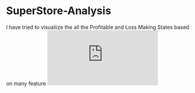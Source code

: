 # SuperStore-Analysis
I have tried to visualiize the all the Profitable and Loss Making States  based on many feature
![SuperStore_project.pdf](https://github.com/krishna12341/SuperStore-Analysis/files/9296538/SuperStore_project.pdf)
